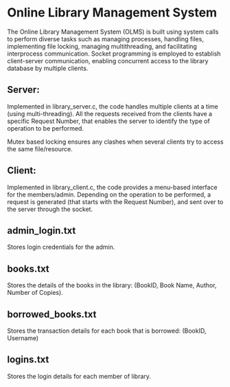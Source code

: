 # Online Library Management System

The Online Library Management System (OLMS) is built using system calls to perform diverse tasks such as managing processes, handling files, implementing file locking, managing multithreading, and facilitating interprocess communication. Socket programming is employed to establish client-server communication, enabling concurrent access to the library database by multiple clients.

## Server:

Implemented in library_server.c, the code handles multiple clients at a time (using multi-threading). All the requests received from the clients have a specific Request Number, that enables the server to identify the type of operation to be performed.

Mutex based locking ensures any clashes when several clients try to access the same file/resource.

## Client:

Implemented in library_client.c, the code provides a menu-based interface for the members/admin. Depending on the operation to be performed, a request is generated (that starts with the Request Number), and sent over to the server through the socket.

## admin_login.txt

Stores login credentials for the admin.

## books.txt

Stores the details of the books in the library: (BookID, Book Name, Author, Number of Copies).

## borrowed_books.txt

Stores the transaction details for each book that is borrowed: (BookID, Username)

## logins.txt

Stores the login details for each member of library.